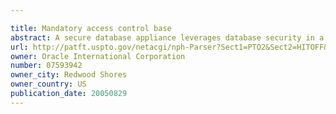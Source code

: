 ```yaml
---

title: Mandatory access control base
abstract: A secure database appliance leverages database security in a consistent framework provides consistent, flexible, and adaptable security using mandatory access controls in addition to user and role based security for access control and accountability. A database system comprises database objects having a level of security, factors representing a characteristic of a user of the database system, rules defining a limitation on operation of the database system by the user based on at least some of the plurality of factors and based on attributes of data to be operated on, including the level of security of the database object, and a plurality of realms defining a privilege of the user relative to a schema, the database system is operable to grant or deny access to data to a user based on the factors, the rules satisfied by the factors and the attributes of the data, and the realm associated with the user.
url: http://patft.uspto.gov/netacgi/nph-Parser?Sect1=PTO2&Sect2=HITOFF&p=1&u=%2Fnetahtml%2FPTO%2Fsearch-adv.htm&r=1&f=G&l=50&d=PALL&S1=07593942&OS=07593942&RS=07593942
owner: Oracle International Corporation
number: 07593942
owner_city: Redwood Shores
owner_country: US
publication_date: 20050829
---
```

